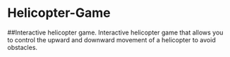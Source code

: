 # Helicopter-Game
##Interactive helicopter game.
Interactive helicopter game that allows you to control the upward and downward movement of a helicopter to avoid obstacles.
